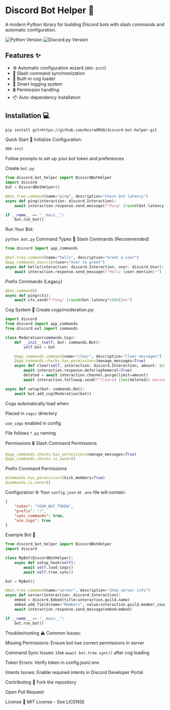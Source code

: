 
# Discord Bot Helper 🤖

A modern Python library for building Discord bots with slash commands and automatic configuration.

![Python Version](https://img.shields.io/badge/python-3.9+-blue)
![Discord.py Version](https://img.shields.io/badge/discord.py-2.3+-blue)

## Features ✨
- ⚙️ Automatic configuration wizard (`dbh-init`)
- 🔄 Slash command synchronization
- 🧩 Built-in cog loader
- 📝 Smart logging system
- 🔒 Permission handling
- 📦 Auto-dependency installation

## Installation 💻
```bash
pip install git+https://github.com/KeiraOMG0/discord-bot-helper.git
```
Quick Start 🚀
Initialize Configuration:

```bash
dbh-init
```
Follow prompts to set up your bot token and preferences

Create `bot.py`:

```py
from discord_bot_helper import DiscordBotHelper
import discord
bot = DiscordBotHelper()

@bot.tree.command(name="ping", description="Check bot latency")
async def ping(interaction: discord.Interaction):
    await interaction.response.send_message(f"Pong! {round(bot.latency*1000)}ms")

if __name__ == "__main__":
    bot.run_bot()
```
Run Your Bot:

`python bot.py`
Command Types 📜
Slash Commands (Recommended)

```py
from discord import app_commands

@bot.tree.command(name="hello", description="Greet a user")
@app_commands.describe(user="User to greet")
async def hello(interaction: discord.Interaction, user: discord.User):
    await interaction.response.send_message(f"Hello {user.mention}!")
```
Prefix Commands (Legacy)

```py
@bot.command()
async def ping(ctx):
    await ctx.send(f"Pong! {round(bot.latency*1000)}ms")
```
Cog System 🧩
Create cogs/moderation.py:

```py
import discord
from discord import app_commands
from discord.ext import commands

class Moderation(commands.Cog):
    def __init__(self, bot: commands.Bot):
        self.bot = bot

    @app_commands.command(name="clear", description="Clear messages")
    @app_commands.checks.has_permissions(manage_messages=True)
    async def clear(self, interaction: discord.Interaction, amount: int):
        await interaction.response.defer(ephemeral=True)
        deleted = await interaction.channel.purge(limit=amount)
        await interaction.followup.send(f"Cleared {len(deleted)} messages", ephemeral=True)

async def setup(bot: commands.Bot):
    await bot.add_cog(Moderation(bot))
```

Cogs automatically load when:

Placed in `cogs/` directory

`use_cogs` enabled in config

File follows `*.py` naming

Permissions 🔒
Slash Command Permissions
```py
@app_commands.checks.has_permissions(manage_messages=True)
@app_commands.checks.is_owner()
```
Prefix Command Permissions
```py
@commands.has_permissions(kick_members=True)
@commands.is_owner()
```
Configuration ⚙️
Your `config.json` or `.env` file will contain:

```json
{
    "token": "YOUR_BOT_TOKEN",
    "prefix": "!",
    "sync_commands": true,
    "use_cogs": true
}
```
Example Bot 🌟

```python
from discord_bot_helper import DiscordBotHelper
import discord

class MyBot(DiscordBotHelper):
    async def setup_hook(self):
        await self.load_cogs()
        await self.tree.sync()

bot = MyBot()

@bot.tree.command(name="server", description="Show server info")
async def server(interaction: discord.Interaction):
    embed = discord.Embed(title=interaction.guild.name)
    embed.add_field(name="Members", value=interaction.guild.member_count)
    await interaction.response.send_message(embed=embed)

if __name__ == "__main__":
    bot.run_bot()
```    
Troubleshooting ⚠️
Common Issues:

Missing Permissions: Ensure bot has correct permissions in server

Command Sync Issues: Use `await bot.tree.sync()` after cog loading

Token Errors: Verify token in config.json/.env

Intents Issues: Enable required intents in Discord Developer Portal

Contributing 🤝
Fork the repository

Open Pull Request

License 📄
MIT License - See LICENSE
